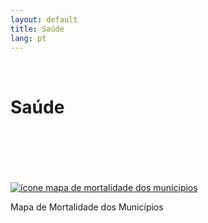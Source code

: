 ```yaml
---
layout: default
title: Saúde
lang: pt
---
```


<link rel="stylesheet" href="style.css">

<br>

<h1 class="title-about">Saúde</h1>

<br>
<br>
<br>
<br>
<br>

<div class="imagens-container">
   <div class="icone-bloco">
    <a href="{{ site.baseurl }}/pt/viz/mapa-de-mortalidade-dos-municipios.md" target="_blank" rel="noopener noreferrer">
      <img src="{{ site.baseurl }}/assets/img/icon_mapa_mort.jpg" alt="ícone mapa de mortalidade dos municipios">
    </a><br>
    <p>Mapa de Mortalidade dos Municípios</p>
   </div>
